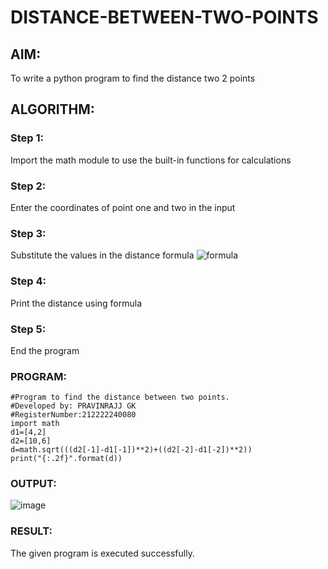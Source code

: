 # DISTANCE-BETWEEN-TWO-POINTS

## AIM:
To write a python program to find the distance two 2 points
## ALGORITHM:
### Step 1:
Import the math module to use the built-in functions for calculations
### Step 2:
Enter the coordinates of point one and two in the input
### Step 3:
Substitute the values in the distance formula ![formula](https://github.com/Pravinrajj/DISTANCE-BETWEEN-TWO-POINTS/assets/117917674/197f5f30-a450-495f-886e-27798098e929)
### Step 4: 
Print the distance using formula
### Step 5: 
End the program
### PROGRAM:
~~~
#Program to find the distance between two points.
#Developed by: PRAVINRAJJ GK
#RegisterNumber:212222240080
import math
d1=[4,2]
d2=[10,6]
d=math.sqrt(((d2[-1]-d1[-1])**2)+((d2[-2]-d1[-2])**2))
print("{:.2f}".format(d))
~~~

### OUTPUT:
![image](https://user-images.githubusercontent.com/117917674/228725449-9ed32106-7598-47c7-b94f-1cb85d423c77.png)


### RESULT:
The given program is executed successfully.
